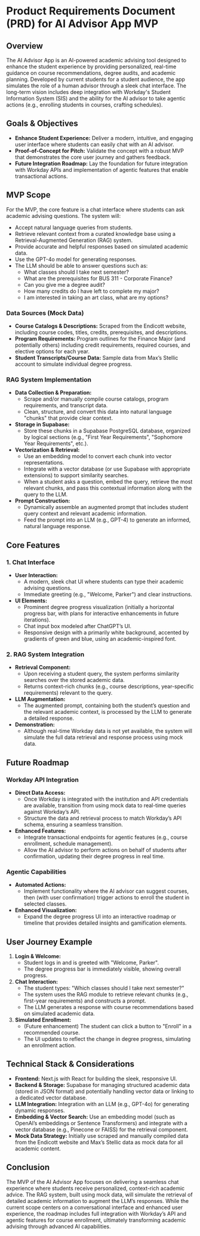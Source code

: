 # Product Requirements Document (PRD) for AI Advisor App MVP

## Overview
The AI Advisor App is an AI-powered academic advising tool designed to enhance the student experience by providing personalized, real-time guidance on course recommendations, degree audits, and academic planning. Developed by current students for a student audience, the app simulates the role of a human advisor through a sleek chat interface. The long-term vision includes deep integration with Workday's Student Information System (SIS) and the ability for the AI advisor to take agentic actions (e.g., enrolling students in courses, crafting schedules).

## Goals & Objectives
- **Enhance Student Experience:** Deliver a modern, intuitive, and engaging user interface where students can easily chat with an AI advisor.
- **Proof-of-Concept for Pitch:** Validate the concept with a robust MVP that demonstrates the core user journey and gathers feedback.
- **Future Integration Roadmap:** Lay the foundation for future integration with Workday APIs and implementation of agentic features that enable transactional actions.

## MVP Scope
For the MVP, the core feature is a chat interface where students can ask academic advising questions. The system will:
- Accept natural language queries from students.
- Retrieve relevant context from a curated knowledge base using a Retrieval-Augmented Generation (RAG) system.
- Provide accurate and helpful responses based on simulated academic data.
- Use the GPT-4o model for generating responses.
- The LLM should be able to answer questions such as:
    - What classes should I take next semester?
    - What are the prerequisites for BUS 311 - Corporate Finance?
    - Can you give me a degree audit?
    - How many credits do I have left to complete my major?
    - I am interested in taking an art class, what are my options?

### Data Sources (Mock Data)
- **Course Catalogs & Descriptions:** Scraped from the Endicott website, including course codes, titles, credits, prerequisites, and descriptions.
- **Program Requirements:** Program outlines for the Finance Major (and potentially others) including credit requirements, required courses, and elective options for each year.
- **Student Transcripts/Course Data:** Sample data from Max’s Stellic account to simulate individual degree progress.

### RAG System Implementation
- **Data Collection & Preparation:** 
  - Scrape and/or manually compile course catalogs, program requirements, and transcript data.
  - Clean, structure, and convert this data into natural language "chunks" that provide clear context.
- **Storage in Supabase:** 
  - Store these chunks in a Supabase PostgreSQL database, organized by logical sections (e.g., "First Year Requirements", "Sophomore Year Requirements", etc.).
- **Vectorization & Retrieval:**
  - Use an embedding model to convert each chunk into vector representations.
  - Integrate with a vector database (or use Supabase with appropriate extensions) to support similarity searches.
  - When a student asks a question, embed the query, retrieve the most relevant chunks, and pass this contextual information along with the query to the LLM.
- **Prompt Construction:**
  - Dynamically assemble an augmented prompt that includes student query context and relevant academic information.
  - Feed the prompt into an LLM (e.g., GPT-4) to generate an informed, natural language response.

## Core Features

### 1. Chat Interface
- **User Interaction:**
  - A modern, sleek chat UI where students can type their academic advising questions.
  - Immediate greeting (e.g., "Welcome, Parker") and clear instructions.
- **UI Elements:**
  - Prominent degree progress visualization (initially a horizontal progress bar, with plans for interactive enhancements in future iterations).
  - Chat input box modeled after ChatGPT’s UI.
  - Responsive design with a primarily white background, accented by gradients of green and blue, using an academic-inspired font.

### 2. RAG System Integration
- **Retrieval Component:**
  - Upon receiving a student query, the system performs similarity searches over the stored academic data.
  - Returns context-rich chunks (e.g., course descriptions, year-specific requirements) relevant to the query.
- **LLM Augmentation:**
  - The augmented prompt, containing both the student’s question and the relevant academic context, is processed by the LLM to generate a detailed response.
- **Demonstration:**
  - Although real-time Workday data is not yet available, the system will simulate the full data retrieval and response process using mock data.

## Future Roadmap

### Workday API Integration
- **Direct Data Access:**
  - Once Workday is integrated with the institution and API credentials are available, transition from using mock data to real-time queries against Workday’s API.
  - Structure the data and retrieval process to match Workday’s API schema, ensuring a seamless transition.
- **Enhanced Features:**
  - Integrate transactional endpoints for agentic features (e.g., course enrollment, schedule management).
  - Allow the AI advisor to perform actions on behalf of students after confirmation, updating their degree progress in real time.
  
### Agentic Capabilities
- **Automated Actions:**
  - Implement functionality where the AI advisor can suggest courses, then (with user confirmation) trigger actions to enroll the student in selected classes.
- **Enhanced Visualization:**
  - Expand the degree progress UI into an interactive roadmap or timeline that provides detailed insights and gamification elements.
  
## User Journey Example
1. **Login & Welcome:**
   - Student logs in and is greeted with "Welcome, Parker".
   - The degree progress bar is immediately visible, showing overall progress.
2. **Chat Interaction:**
   - The student types: "Which classes should I take next semester?"
   - The system uses the RAG module to retrieve relevant chunks (e.g., first-year requirements) and constructs a prompt.
   - The LLM generates a response with course recommendations based on simulated academic data.
3. **Simulated Enrollment:**
   - (Future enhancement) The student can click a button to "Enroll" in a recommended course.
   - The UI updates to reflect the change in degree progress, simulating an enrollment action.

## Technical Stack & Considerations
- **Frontend:** Next.js with React for building the sleek, responsive UI.
- **Backend & Storage:** Supabase for managing structured academic data (stored in JSON format) and potentially handling vector data or linking to a dedicated vector database.
- **LLM Integration:** Integration with an LLM (e.g., GPT-4o) for generating dynamic responses.
- **Embedding & Vector Search:** Use an embedding model (such as OpenAI’s embeddings or Sentence Transformers) and integrate with a vector database (e.g., Pinecone or FAISS) for the retrieval component.
- **Mock Data Strategy:** Initially use scraped and manually compiled data from the Endicott website and Max’s Stellic data as mock data for all academic content.

## Conclusion
The MVP of the AI Advisor App focuses on delivering a seamless chat experience where students receive personalized, context-rich academic advice. The RAG system, built using mock data, will simulate the retrieval of detailed academic information to augment the LLM’s responses. While the current scope centers on a conversational interface and enhanced user experience, the roadmap includes full integration with Workday’s API and agentic features for course enrollment, ultimately transforming academic advising through advanced AI capabilities.

